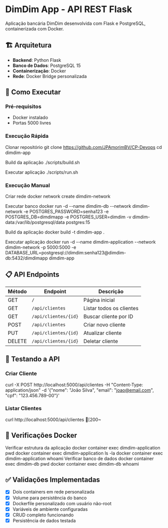 # DimDim App - API REST Flask

Aplicação bancária DimDim desenvolvida com Flask e PostgreSQL, containerizada com Docker.

## 🏗️ Arquitetura

- **Backend**: Python Flask
- **Banco de Dados**: PostgreSQL 15
- **Containerização**: Docker
- **Rede**: Docker Bridge personalizada

## 🚀 Como Executar

### Pré-requisitos
- Docker instalado
- Portas 5000 livres

### Execução Rápida

Clonar repositório
git clone https://github.com/JPAmorimBV/CP-Devops
cd dimdim-app

Build da aplicação
./scripts/build.sh

Executar aplicação
./scripts/run.sh
### Execução Manual
Criar rede
docker network create dimdim-network

Executar banco
docker run -d --name dimdim-db --network dimdim-network
-e POSTGRES_PASSWORD=senha123 -e POSTGRES_DB=dimdimapp -e POSTGRES_USER=dimdim
-v dimdim-data:/var/lib/postgresql/data postgres:15

Build da aplicação
docker build -t dimdim-app .

Executar aplicação
docker run -d --name dimdim-application --network dimdim-network
-p 5000:5000
-e DATABASE_URL=postgresql://dimdim:senha123@dimdim-db:5432/dimdimapp
dimdim-app

## 📋 API Endpoints

| Método | Endpoint | Descrição |
|--------|----------|-----------|
| GET | `/` | Página inicial |
| GET | `/api/clientes` | Listar todos os clientes |
| GET | `/api/clientes/{id}` | Buscar cliente por ID |
| POST | `/api/clientes` | Criar novo cliente |
| PUT | `/api/clientes/{id}` | Atualizar cliente |
| DELETE | `/api/clientes/{id}` | Deletar cliente |

## 🧪 Testando a API

### Criar Cliente

curl -X POST http://localhost:5000/api/clientes
-H "Content-Type: application/json"
-d '{"nome": "João Silva", "email": "joao@email.com", "cpf": "123.456.789-00"}'

### Listar Clientes

curl http://localhost:5000/api/clientes
[200~
## 🔧 Verificações Docker

Verificar estrutura da aplicação
docker container exec dimdim-application pwd
docker container exec dimdim-application ls -la
docker container exec dimdim-application whoami
Verificar banco de dados
docker container exec dimdim-db pwd
docker container exec dimdim-db whoami

## ✅ Validações Implementadas

- [x] Dois containers em rede personalizada
- [x] Volume para persistência do banco
- [x] Dockerfile personalizado com usuário não-root
- [x] Variáveis de ambiente configuradas
- [x] CRUD completo funcionando
- [x] Persistência de dados testada
